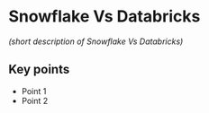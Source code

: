 # Snowflake Vs Databricks

*(short description of Snowflake Vs Databricks)*

## Key points
- Point 1
- Point 2

